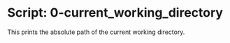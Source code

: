 # Script: 0-current_working_directory

This prints the absolute path of the current working directory.
